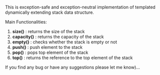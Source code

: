 This is exception-safe and exception-neutral implementation of templated dynamically extending stack data structure.

Main Functionalities:
  1. **size()** : returns the size of the stack
  2. **capacity()** : returns the capacity of the stack
  3. **empty()** : checks whether the stack is empty or not
  3. **push()** : push element to the stack
  4. **pop()** : pops top element of the stack
  5. **top()** : returns the reference to the top element of the stack
  
  If you find any bug or have any suggestions please let me know)...
